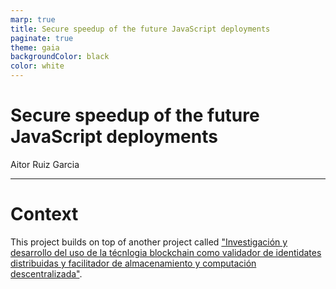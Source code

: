```yaml
---
marp: true
title: Secure speedup of the future JavaScript deployments
paginate: true
theme: gaia
backgroundColor: black
color: white
---
```


# Secure speedup of the future JavaScript deployments

Aitor Ruiz Garcia

---

# Context

This project builds on top of another project called ["Investigación y desarrollo del uso de la técnlogia blockchain como validador de identidates distribuidas y facilitador de almacenamiento y computación descentralizada"](https://github.com/aitorru/tfg-self-sovereign-identity).
